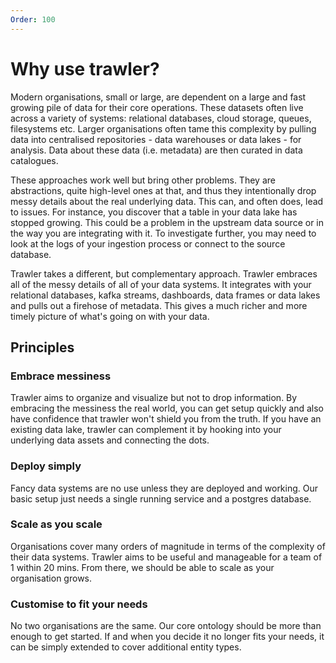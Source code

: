 ```yaml
---
Order: 100
---
```

# Why use trawler?

Modern organisations, small or large, are dependent on a large and fast growing
pile of  data for their core operations. These datasets often live across a
variety of systems: relational databases, cloud storage, queues, filesystems
etc. Larger organisations often tame this complexity by pulling data into
centralised repositories - data warehouses or data lakes - for analysis. Data
about these data (i.e. metadata) are then curated in data catalogues.

These approaches work well but bring other problems. They are abstractions,
quite high-level ones at that, and thus they intentionally drop messy details
about the real underlying data. This can, and often does, lead to issues. For
instance, you discover that a table in your data lake has stopped growing. This
could be a problem in the upstream data source or in the way you are integrating
with it. To investigate further, you may need to look at the logs of your
ingestion process or connect to the source database. 

Trawler takes a different, but complementary approach. Trawler embraces all of
the messy details of all of your data systems. It integrates with your
relational databases, kafka streams, dashboards, data frames or data lakes and
pulls out a firehose of metadata. This gives a much richer and more timely
picture of what's going on with your data.

## Principles
### Embrace messiness
Trawler aims to organize and visualize but not to drop information. By embracing
the messiness the real world, you can get setup quickly and also have confidence
that trawler won't shield you from the truth. If you have an existing data lake,
trawler can complement it by hooking into your underlying data assets and
connecting the dots.

### Deploy simply
Fancy data systems are no use unless they are deployed and working. Our basic
setup just needs a single running service and a postgres database.

### Scale as you scale
Organisations cover many orders of magnitude in terms of the complexity of their
data systems. Trawler aims to be useful and manageable for a team of 1 within 20
mins. From there, we should be able to scale as your organisation grows.

### Customise to fit your needs
No two organisations are the same. Our core ontology should be more than enough
to get started. If and when you decide it no longer fits your needs, it can be
simply extended to cover additional entity types.